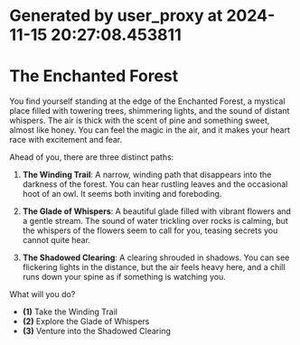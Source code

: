 # Generated by user_proxy at 2024-11-15 20:27:08.453811
# **The Enchanted Forest**

You find yourself standing at the edge of the Enchanted Forest, a mystical place filled with towering trees, shimmering lights, and the sound of distant whispers. The air is thick with the scent of pine and something sweet, almost like honey. You can feel the magic in the air, and it makes your heart race with excitement and fear.

Ahead of you, there are three distinct paths:

1. **The Winding Trail**: A narrow, winding path that disappears into the darkness of the forest. You can hear rustling leaves and the occasional hoot of an owl. It seems both inviting and foreboding.

2. **The Glade of Whispers**: A beautiful glade filled with vibrant flowers and a gentle stream. The sound of water trickling over rocks is calming, but the whispers of the flowers seem to call for you, teasing secrets you cannot quite hear.

3. **The Shadowed Clearing**: A clearing shrouded in shadows. You can see flickering lights in the distance, but the air feels heavy here, and a chill runs down your spine as if something is watching you.

What will you do?

- **(1)** Take the Winding Trail
- **(2)** Explore the Glade of Whispers
- **(3)** Venture into the Shadowed Clearing
